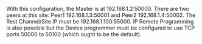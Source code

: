 With this configuration, the Master is at 192.168.1.2:50000. There are two peers at this site: Peer1 192.168.1.3:50001 and Peer2 192.168.1.4:50002.
The Rest Channel/Site IP must be 192.168.1.100:55000.
IP Remote Programming is also possible but the Device programmer must be configured to use TCP ports 50000 to 50100 (which ought to be the default).
